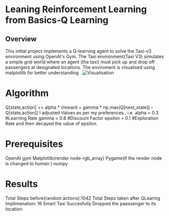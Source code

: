 # Leaning Reinforcement Learning from Basics-Q Learning
## Overview
This initial project implements a Q-learning agent to solve the Taxi-v3 environment using OpenAI's Gym. The Taxi environment(Taxi V3) simulates a simple grid world where an agent (the taxi) must pick up and drop off passengers at designated locations.
The enviroment is visualised using matplotlib for better understanding .
![Visualisation](images/envVisual.png)

# Algorithm
 Q[state,action] += alpha * (reward + gamma * np.max(Q[next_state]) - Q[state,action])
 I adjusted Values as per my preferences , i.e.
alpha = 0.3 #Learning Rate
gamma = 0.8 #Discount Factor
epsilon = 0.1 #Exploration Rate
and then decayed the value of epsilon.

# Prerequisites 
OpenAI gym 
Matplotlib(render node-rgb_array)
Pygame(if the render node is changed to human )
numpy

# Results 

Total Steps before(random actions):1042 
Total Steps taken after QLearing Implimenation:  16
Smart Taxi Succesfully Dropped the paassenger to its location.

